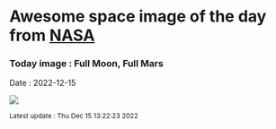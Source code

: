 
# Awesome space image of the day from [NASA](https://api.nasa.gov/)

### Today image : Full Moon, Full Mars
Date : 2022-12-15

![](https://apod.nasa.gov/apod/image/2212/MarsTrailsSMALL1024.jpg)

<small>Latest update : Thu Dec 15 13:22:23 2022</small>
        
